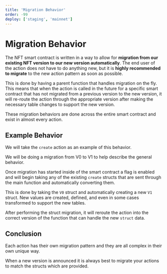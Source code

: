 ```yaml
---
title: 'Migration Behavior'
order: -99
deploy: ['staging', 'mainnet']
---
```


# Migration Behavior

The NFT smart contract is written in a way to allow for **migration from our existing NFT version to our new version automatically**. The end user of the action does not have to do anything new, but it is **highly recommended to migrate** to the new action pattern as soon as possible.

This is done by having a parent function that handles migration on the fly. This means that when the action is called in the future for a specific smart contract that has not migrated from a previous version to the new version, it will re-route the action through the appropriate version after making the necessary table changes to support the new version.

These migration behaviors are done across the entire smart contract and exist in almost every action.

## Example Behavior

We will take the `create` action as an example of this behavior.

We will be doing a migration from V0 to V1 to help describe the general behavior.

Once migration has started inside of the smart contract a flag is enabled and will begin taking any of the existing `create` structs that are sent through the main function and automatically converting them.

This is done by taking the `V0` struct and automatically creating a new `V1` struct. New values are created, defined, and even in some cases transformed to support the new tables.

After performing the struct migration, it will reroute the action into the correct version of the function that can handle the new `struct` data.

## Conclusion

Each action has their own migration pattern and they are all complex in their own unique way.

When a new version is announced it is always best to migrate your actions to match the structs which are provided.
